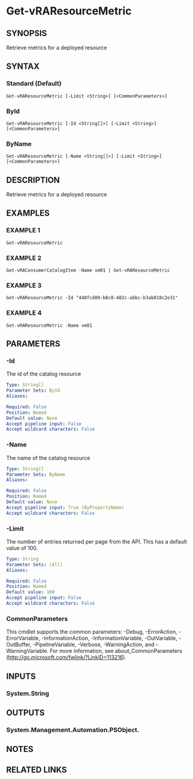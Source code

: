 # Get-vRAResourceMetric

## SYNOPSIS
Retrieve metrics for a deployed resource

## SYNTAX

### Standard (Default)
```
Get-vRAResourceMetric [-Limit <String>] [<CommonParameters>]
```

### ById
```
Get-vRAResourceMetric [-Id <String[]>] [-Limit <String>] [<CommonParameters>]
```

### ByName
```
Get-vRAResourceMetric [-Name <String[]>] [-Limit <String>] [<CommonParameters>]
```

## DESCRIPTION
Retrieve metrics for a deployed resource

## EXAMPLES

### EXAMPLE 1
```
Get-vRAResourceMetric
```

### EXAMPLE 2
```
Get-vRAConsumerCatalogItem -Name vm01 | Get-vRAResourceMetric
```

### EXAMPLE 3
```
Get-vRAResourceMetric -Id "448fcd09-b8c0-482c-abbc-b3ab818c2e31"
```

### EXAMPLE 4
```
Get-vRAResourceMetric -Name vm01
```

## PARAMETERS

### -Id
The id of the catalog resource

```yaml
Type: String[]
Parameter Sets: ById
Aliases:

Required: False
Position: Named
Default value: None
Accept pipeline input: False
Accept wildcard characters: False
```

### -Name
The name of the catalog resource

```yaml
Type: String[]
Parameter Sets: ByName
Aliases:

Required: False
Position: Named
Default value: None
Accept pipeline input: True (ByPropertyName)
Accept wildcard characters: False
```

### -Limit
The number of entries returned per page from the API.
This has a default value of 100.

```yaml
Type: String
Parameter Sets: (All)
Aliases:

Required: False
Position: Named
Default value: 100
Accept pipeline input: False
Accept wildcard characters: False
```

### CommonParameters
This cmdlet supports the common parameters: -Debug, -ErrorAction, -ErrorVariable, -InformationAction, -InformationVariable, -OutVariable, -OutBuffer, -PipelineVariable, -Verbose, -WarningAction, and -WarningVariable.
For more information, see about_CommonParameters (http://go.microsoft.com/fwlink/?LinkID=113216).

## INPUTS

### System.String

## OUTPUTS

### System.Management.Automation.PSObject.

## NOTES

## RELATED LINKS
